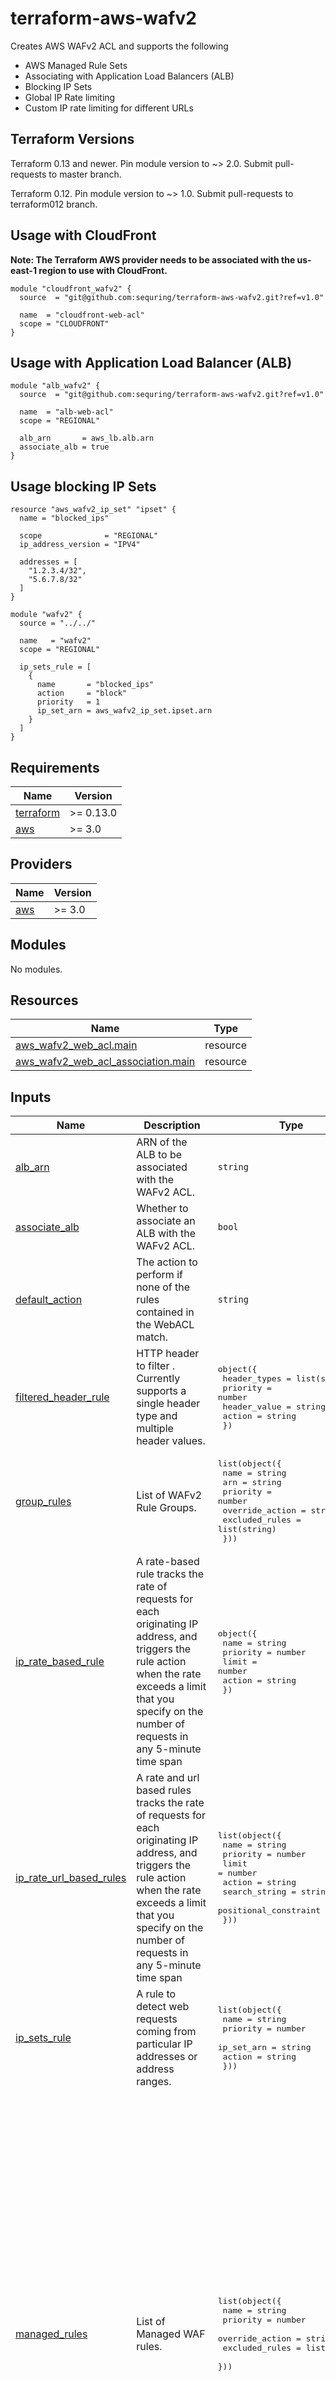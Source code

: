 # terraform-aws-wafv2

Creates AWS WAFv2 ACL and supports the following

* AWS Managed Rule Sets
* Associating with Application Load Balancers (ALB)
* Blocking IP Sets
* Global IP Rate limiting
* Custom IP rate limiting for different URLs

## Terraform Versions

Terraform 0.13 and newer. Pin module version to ~> 2.0. Submit pull-requests to master branch.

Terraform 0.12. Pin module version to ~> 1.0. Submit pull-requests to terraform012 branch.

## Usage with CloudFront

**Note: The Terraform AWS provider needs to be associated with the us-east-1 region to use with CloudFront.**

```hcl
module "cloudfront_wafv2" {
  source  = "git@github.com:sequring/terraform-aws-wafv2.git?ref=v1.0"

  name  = "cloudfront-web-acl"
  scope = "CLOUDFRONT"
}
```

## Usage with Application Load Balancer (ALB)

```hcl
module "alb_wafv2" {
  source  = "git@github.com:sequring/terraform-aws-wafv2.git?ref=v1.0"

  name  = "alb-web-acl"
  scope = "REGIONAL"

  alb_arn       = aws_lb.alb.arn
  associate_alb = true
}
```

## Usage blocking IP Sets

```hcl
resource "aws_wafv2_ip_set" "ipset" {
  name = "blocked_ips"

  scope              = "REGIONAL"
  ip_address_version = "IPV4"

  addresses = [
    "1.2.3.4/32",
    "5.6.7.8/32"
  ]
}

module "wafv2" {
  source = "../../"

  name   = "wafv2"
  scope = "REGIONAL"

  ip_sets_rule = [
    {
      name       = "blocked_ips"
      action     = "block"
      priority   = 1
      ip_set_arn = aws_wafv2_ip_set.ipset.arn
    }
  ]
}
```

<!-- BEGINNING OF PRE-COMMIT-TERRAFORM DOCS HOOK -->
## Requirements

| Name | Version |
|------|---------|
| <a name="requirement_terraform"></a> [terraform](#requirement\_terraform) | >= 0.13.0 |
| <a name="requirement_aws"></a> [aws](#requirement\_aws) | >= 3.0 |

## Providers

| Name | Version |
|------|---------|
| <a name="provider_aws"></a> [aws](#provider\_aws) | >= 3.0 |

## Modules

No modules.

## Resources

| Name | Type |
|------|------|
| [aws_wafv2_web_acl.main](https://registry.terraform.io/providers/hashicorp/aws/latest/docs/resources/wafv2_web_acl) | resource |
| [aws_wafv2_web_acl_association.main](https://registry.terraform.io/providers/hashicorp/aws/latest/docs/resources/wafv2_web_acl_association) | resource |

## Inputs

| Name | Description | Type | Default | Required |
|------|-------------|------|---------|:--------:|
| <a name="input_alb_arn"></a> [alb\_arn](#input\_alb\_arn) | ARN of the ALB to be associated with the WAFv2 ACL. | `string` | `""` | no |
| <a name="input_associate_alb"></a> [associate\_alb](#input\_associate\_alb) | Whether to associate an ALB with the WAFv2 ACL. | `bool` | `false` | no |
| <a name="input_default_action"></a> [default\_action](#input\_default\_action) | The action to perform if none of the rules contained in the WebACL match. | `string` | `"allow"` | no |
| <a name="input_filtered_header_rule"></a> [filtered\_header\_rule](#input\_filtered\_header\_rule) | HTTP header to filter . Currently supports a single header type and multiple header values. | <pre>object({<br>    header_types = list(string)<br>    priority     = number<br>    header_value = string<br>    action       = string<br>  })</pre> | <pre>{<br>  "action": "block",<br>  "header_types": [],<br>  "header_value": "",<br>  "priority": 1<br>}</pre> | no |
| <a name="input_group_rules"></a> [group\_rules](#input\_group\_rules) | List of WAFv2 Rule Groups. | <pre>list(object({<br>    name            = string<br>    arn             = string<br>    priority        = number<br>    override_action = string<br>    excluded_rules  = list(string)<br>  }))</pre> | `[]` | no |
| <a name="input_ip_rate_based_rule"></a> [ip\_rate\_based\_rule](#input\_ip\_rate\_based\_rule) | A rate-based rule tracks the rate of requests for each originating IP address, and triggers the rule action when the rate exceeds a limit that you specify on the number of requests in any 5-minute time span | <pre>object({<br>    name     = string<br>    priority = number<br>    limit    = number<br>    action   = string<br>  })</pre> | `null` | no |
| <a name="input_ip_rate_url_based_rules"></a> [ip\_rate\_url\_based\_rules](#input\_ip\_rate\_url\_based\_rules) | A rate and url based rules tracks the rate of requests for each originating IP address, and triggers the rule action when the rate exceeds a limit that you specify on the number of requests in any 5-minute time span | <pre>list(object({<br>    name                  = string<br>    priority              = number<br>    limit                 = number<br>    action                = string<br>    search_string         = string<br>    positional_constraint = string<br>  }))</pre> | `[]` | no |
| <a name="input_ip_sets_rule"></a> [ip\_sets\_rule](#input\_ip\_sets\_rule) | A rule to detect web requests coming from particular IP addresses or address ranges. | <pre>list(object({<br>    name       = string<br>    priority   = number<br>    ip_set_arn = string<br>    action     = string<br>  }))</pre> | `[]` | no |
| <a name="input_managed_rules"></a> [managed\_rules](#input\_managed\_rules) | List of Managed WAF rules. | <pre>list(object({<br>    name            = string<br>    priority        = number<br>    override_action = string<br>    excluded_rules  = list(string)<br>  }))</pre> | <pre>[<br>  {<br>    "excluded_rules": [],<br>    "name": "AWSManagedRulesCommonRuleSet",<br>    "override_action": "none",<br>    "priority": 10<br>  },<br>  {<br>    "excluded_rules": [],<br>    "name": "AWSManagedRulesAmazonIpReputationList",<br>    "override_action": "none",<br>    "priority": 20<br>  },<br>  {<br>    "excluded_rules": [],<br>    "name": "AWSManagedRulesKnownBadInputsRuleSet",<br>    "override_action": "none",<br>    "priority": 30<br>  },<br>  {<br>    "excluded_rules": [],<br>    "name": "AWSManagedRulesSQLiRuleSet",<br>    "override_action": "none",<br>    "priority": 40<br>  },<br>  {<br>    "excluded_rules": [],<br>    "name": "AWSManagedRulesLinuxRuleSet",<br>    "override_action": "none",<br>    "priority": 50<br>  },<br>  {<br>    "excluded_rules": [],<br>    "name": "AWSManagedRulesUnixRuleSet",<br>    "override_action": "none",<br>    "priority": 60<br>  }<br>]</pre> | no |
| <a name="input_name"></a> [name](#input\_name) | A friendly name of the WebACL. | `string` | n/a | yes |
| <a name="input_scope"></a> [scope](#input\_scope) | The scope of this Web ACL. Valid options: CLOUDFRONT, REGIONAL. | `string` | n/a | yes |
| <a name="input_tags"></a> [tags](#input\_tags) | A mapping of tags to assign to the WAFv2 ACL. | `map(string)` | `{}` | no |

## Outputs

| Name | Description |
|------|-------------|
| <a name="output_web_acl_id"></a> [web\_acl\_id](#output\_web\_acl\_id) | The ARN of the WAF WebACL. |
<!-- END OF PRE-COMMIT-TERRAFORM DOCS HOOK -->

## Developer Setup

Install dependencies (macOS)

```shell
brew install pre-commit go terraform terraform-docs
pre-commit install --install-hooks
```

### Testing

[Terratest](https://github.com/gruntwork-io/terratest) is being used for
automated testing with this module. Tests in the `test` folder can be run
locally by running the following command:

```text
make test
```

Or with aws-vault:

```text
AWS_VAULT_KEYCHAIN_NAME=<NAME> aws-vault exec <PROFILE> -- make test
